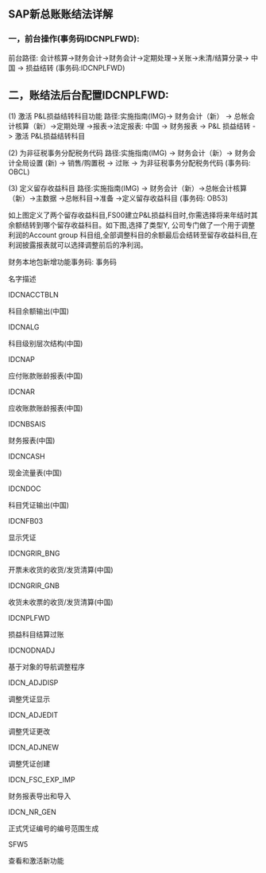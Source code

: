 ## SAP新总账账结法详解

### 一，前台操作(事务码IDCNPLFWD):

前台路径: 会计核算->财务会计->财务会计->定期处理->关账->未清/结算分录-> 中国 -> 损益结转 (事务码:IDCNPLFWD)



## 二，账结法后台配置IDCNPLFWD:
(1)   激活 P&L损益结转科目功能
路径:实施指南(IMG)-> 财务会计（新） -> 总帐会计核算（新）->定期处理 ->报表->法定报表: 中国 -> 财务报表 -> P&L 损益结转 -> 激活 P&L损益结转科目

(2)   为非征税事务分配税务代码
路径:实施指南(IMG) -> 财务会计（新）-> 财务会计全局设置 (新) -> 销售/购置税 -> 过账 -> 为非征税事务分配税务代码 (事务码: OBCL)


(3)   定义留存收益科目
路径:实施指南(IMG) -> 财务会计（新）->总帐会计核算（新）->主数据 ->总帐科目->准备 ->定义留存收益科目 (事务码: OB53)


如上图定义了两个留存收益科目,FS00建立P&L损益科目时,你需选择将来年结时其余额结转到哪个留存收益科目。如下图,选择了类型Y, 公司专门做了一个用于调整利润的Account group 科目组,全部调整科目的余额最后会结转至留存收益科目,在利润披露报表就可以选择调整前后的净利润。


财务本地包新增功能事务码:
事务码

名字描述

IDCNACCTBLN

科目余额输出(中国)

IDCNALG

科目级别层次结构(中国)

IDCNAP

应付账款账龄报表(中国)

IDCNAR

应收账款账龄报表(中国)

IDCNBSAIS

财务报表(中国)

IDCNCASH

现金流量表(中国)

IDCNDOC

科目凭证输出(中国)

IDCNFB03

显示凭证

IDCNGRIR_BNG

开票未收货的收货/发货清算(中国)

IDCNGRIR_GNB

收货未收票的收货/发货清算(中国)

IDCNPLFWD

损益科目结算过账

IDCNODNADJ

基于对象的导航调整程序

IDCN_ADJDISP

调整凭证显示

IDCN_ADJEDIT

调整凭证更改

IDCN_ADJNEW

调整凭证创建

IDCN_FSC_EXP_IMP

财务报表导出和导入

IDCN_NR_GEN

正式凭证编号的编号范围生成

SFW5

查看和激活新功能